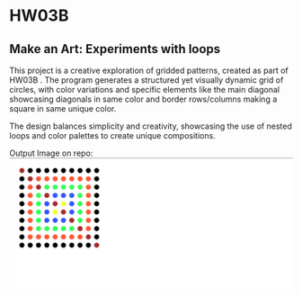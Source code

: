 # HW03B

## Make an Art: Experiments with loops

This project is a creative exploration of gridded patterns, created as part of HW03B . The program generates a structured yet visually dynamic grid of circles, with color variations and specific elements like the main diagonal showcasing diagonals in same color and border rows/columns making a square in same unique color.

The design balances simplicity and creativity, showcasing the use of nested loops and color palettes to create unique compositions.


Output Image on repo:  
![image description](HW03B.png)



